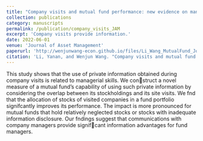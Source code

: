 ```yaml
---
title: "Company visits and mutual fund performance: new evidence on managerial skills"
collection: publications
category: manuscripts
permalink: /publication/company_visits_JAM
excerpt: 'Company visits provide information.'
date: 2022-06-01
venue: 'Journal of Asset Management'
paperurl: 'http://wenjunwang-econ.github.io/files/Li_Wang_MutualFund_Journal_of_Asset_Management_2022.pdf'
citation: 'Li, Yanan, and Wenjun Wang. "Company visits and mutual fund performance: new evidence on managerial skills." Journal of Asset Management 23.6 (2022): 504-521.'
---
```


This study shows that the use of private information obtained during company visits is related to managerial skills. We construct a novel measure of a mutual fund’s capability of using such private information by considering the overlap between its stockholdings and its site visits. We fnd that the allocation of stocks of visited companies in a fund portfolio signifcantly improves its performance. The impact is more pronounced for mutual funds that hold relatively neglected stocks or stocks with inadequate information disclosure. Our fndings suggest that communications with company managers provide signifcant information advantages for fund managers.
